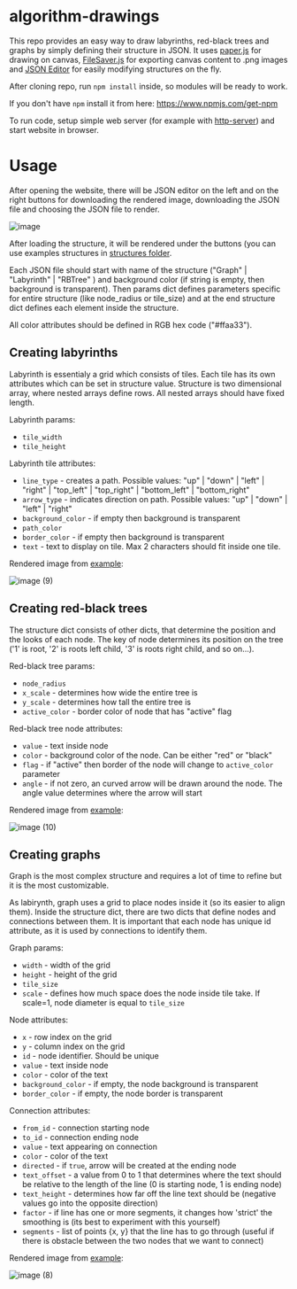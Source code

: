 # algorithm-drawings

This repo provides an easy way to draw labyrinths, red-black trees and graphs by simply defining their structure in JSON. It uses [paper.js](http://paperjs.org/) for drawing on canvas, [FileSaver.js](https://github.com/eligrey/FileSaver.js/) for exporting canvas content to .png images and [JSON Editor](https://github.com/josdejong/jsoneditor) for easily modifying structures on the fly.

After cloning repo, run `npm install` inside, so modules will be ready to work.

If you don't have `npm` install it from here: https://www.npmjs.com/get-npm

To run code, setup simple web server (for example with [http-server](https://www.npmjs.com/package/http-server)) and start website in browser.

# Usage

After opening the website, there will be JSON editor on the left and on the right buttons for downloading the rendered image, downloading the JSON file and choosing the JSON file to render.

![image](https://user-images.githubusercontent.com/45121219/123641033-16ec3a80-d822-11eb-8163-1ddda484a921.png)

After loading the structure, it will be rendered under the buttons (you can use examples structures in [structures folder](https://github.com/MrMijagi/algorithm-drawings/tree/main/structures).

Each JSON file should start with name of the structure ("Graph" | "Labyrinth" | "RBTree" ) and background color (if string is empty, then background is transparent). Then params dict defines parameters specific for entire structure (like node_radius or tile_size) and at the end structure dict defines each element inside the structure.

All color attributes should be defined in RGB hex code ("#ffaa33").

## Creating labyrinths

Labyrinth is essentialy a grid which consists of tiles. Each tile has its own attributes which can be set in structure value. Structure is two dimensional array, where nested arrays define rows. All nested arrays should have fixed length.

Labyrinth params:
* `tile_width`
* `tile_height`

Labyrinth tile attributes:
* `line_type` - creates a path. Possible values: "up" | "down" | "left" | "right" | "top_left" | "top_right" | "bottom_left" | "bottom_right"
* `arrow_type` - indicates direction on path. Possible values: "up" | "down" | "left" | "right"
* `background_color` - if empty then background is transparent
* `path_color`
* `border_color` - if empty then background is transparent
* `text` - text to display on tile. Max 2 characters should fit inside one tile.

Rendered image from [example](https://github.com/MrMijagi/algorithm-drawings/blob/main/structures/LabyrinthExample.json):

![image (9)](https://user-images.githubusercontent.com/45121219/123644497-b7902980-d825-11eb-9da1-402116fe9821.png)

## Creating red-black trees

The structure dict consists of other dicts, that determine the position and the looks of each node. The key of node determines its position on the tree ('1' is root, '2' is roots left child, '3' is roots right child, and so on...).

Red-black tree params:
* `node_radius`
* `x_scale` - determines how wide the entire tree is
* `y_scale` - determines how tall the entire tree is
* `active_color` - border color of node that has "active" flag

Red-black tree node attributes:
* `value` - text inside node
* `color` - background color of the node. Can be either "red" or "black"
* `flag` - if "active" then border of the node will change to `active_color` parameter
* `angle` - if not zero, an curved arrow will be drawn around the node. The angle value determines where the arrow will start

Rendered image from [example](https://github.com/MrMijagi/algorithm-drawings/blob/main/structures/RBTreeExample.json):

![image (10)](https://user-images.githubusercontent.com/45121219/123646048-2a4dd480-d827-11eb-9de1-ad8a9bb5e798.png)

## Creating graphs

Graph is the most complex structure and requires a lot of time to refine but it is the most customizable.

As labirynth, graph uses a grid to place nodes inside it (so its easier to align them). Inside the structure dict, there are two dicts that define nodes and connections between them. It is important that each node has unique id attribute, as it is used by connections to identify them.

Graph params:
* `width` - width of the grid
* `height` - height of the grid
* `tile_size`
* `scale` - defines how much space does the node inside tile take. If scale=1, node diameter is equal to `tile_size`

Node attributes:
* `x` - row index on the grid
* `y` - column index on the grid
* `id` - node identifier. Should be unique
* `value` - text inside node
* `color` - color of the text
* `background_color` - if empty, the node background is transparent
* `border_color` - if empty, the node border is transparent

Connection attributes:
* `from_id` - connection starting node
* `to_id` - connection ending node
* `value` - text appearing on connection
* `color` - color of the text
* `directed` - if `true`, arrow will be created at the ending node
* `text_offset` - a value from 0 to 1 that determines where the text should be relative to the length of the line (0 is starting node, 1 is ending node)
* `text_height` - determines how far off the line text should be (negative values go into the opposite direction)
* `factor` - if line has one or more segments, it changes how 'strict' the smoothing is (its best to experiment with this yourself)
* `segments` - list of points {x, y} that the line has to go through (useful if there is obstacle between the two nodes that we want to connect)

Rendered image from [example](https://github.com/MrMijagi/algorithm-drawings/blob/main/structures/GraphExample.json):

![image (8)](https://user-images.githubusercontent.com/45121219/123648742-7dc12200-d829-11eb-8305-0f7edb112982.png)
